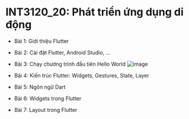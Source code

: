 # INT3120_20: Phát triển ứng dụng di động

- Bài 1: Giới thiệu Flutter
- Bài 2: Cài đặt Flutter, Android Studio, ...
- Bài 3: Chạy chương trình đầu tiên Hello World
![image](https://user-images.githubusercontent.com/63278123/156689753-35e5e174-46cb-4c47-9306-fa0451a892ae.png)

- Bài 4: Kiến trúc Flutter: Widgets, Gestures, State, Layer
- Bài 5: Ngôn ngữ Dart
- Bài 6: Widgets trong Flutter
- Bài 7: Layout trong Flutter
